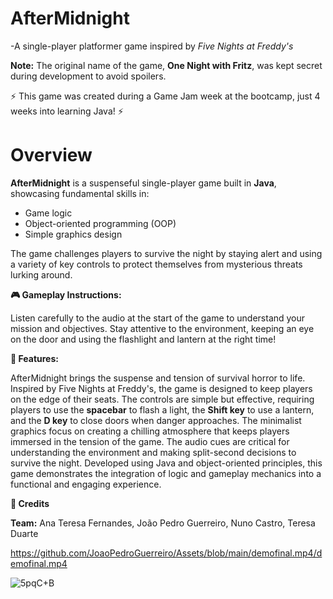 # AfterMidnight

-A single-player platformer game inspired by *Five Nights at Freddy's*

**Note:** The original name of the game, **One Night with Fritz**, was kept secret during development to avoid spoilers.

⚡ This game was created during a Game Jam week at the bootcamp, just 4 weeks into learning Java! ⚡

# Overview

**AfterMidnight** is a suspenseful single-player game built in **Java**, showcasing fundamental skills in:

- Game logic
- Object-oriented programming (OOP)
- Simple graphics design

The game challenges players to survive the night by staying alert and using a variety of key controls to protect themselves from mysterious threats lurking around.


**🎮 Gameplay Instructions:**

Listen carefully to the audio at the start of the game to understand your mission and objectives.
Stay attentive to the environment, keeping an eye on the door and using the flashlight and lantern at the right time!

**🌟 Features:**

AfterMidnight brings the suspense and tension of survival horror to life. Inspired by Five Nights at Freddy's, the game is designed to keep players on the edge of their seats. The controls are simple but effective, requiring players to use the **spacebar** to flash a light, the **Shift key** to use a lantern, and the **D key** to close doors when danger approaches. The minimalist graphics focus on creating a chilling atmosphere that keeps players immersed in the tension of the game. The audio cues are critical for understanding the environment and making split-second decisions to survive the night. Developed using Java and object-oriented principles, this game demonstrates the integration of logic and gameplay mechanics into a functional and engaging experience.

**🎉 Credits**

**Team:** Ana Teresa Fernandes, João Pedro Guerreiro, Nuno Castro, Teresa Duarte

https://github.com/JoaoPedroGuerreiro/Assets/blob/main/demofinal.mp4/demofinal.mp4

![5pqC+B](https://github.com/JoaoPedroGuerreiro/Assets/blob/main/wanted.jpeg)

